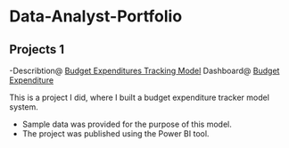 # Data-Analyst-Portfolio

## Projects 1
-Describtion@ [Budget Expenditures Tracking Model](./projects/budget-expenditures-tracking-model.md)
Dashboard@ [Budget Expenditure](./dashboards/Budget_Expenditure.png)

This is a project I did, where I built a budget expenditure tracker model system.

- Sample data was provided for the purpose of this model.
- The project was published using the Power BI tool.

